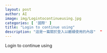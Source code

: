 ```yaml
---
layout: post
author: AI
image: img/Logintocontinueusing.jpg
categories: [ '國際' ]
title: "Login to continue using"  
description: "這是一篇關於登入以繼續使用的內容"  "
---
```

Login to continue using